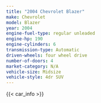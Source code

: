 ```yaml
---
title: "2004 Chevrolet Blazer"
make: Chevrolet
model: Blazer
year: 2004
engine-fuel-type: regular unleaded
engine-hp: 190
engine-cylinders: 6
transmission-type: Automatic
driven-wheels: four wheel drive
number-of-doors: 4
market-category: N/A
vehicle-size: Midsize
vehicle-style: 4dr SUV
---
```


{{< car_info >}}

